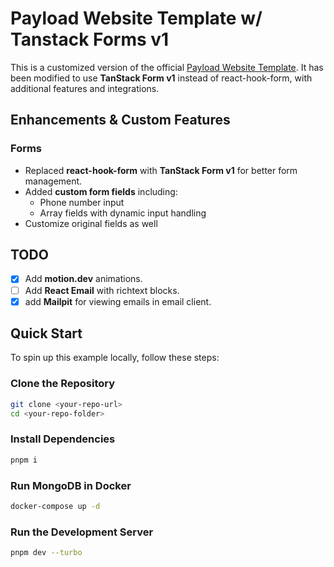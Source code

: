 # Payload Website Template w/ Tanstack Forms v1

This is a customized version of the official [Payload Website Template](https://github.com/payloadcms/payload/blob/main/templates/website). It has been modified to use **TanStack Form v1** instead of react-hook-form, with additional features and integrations.

## Enhancements & Custom Features

### Forms

- Replaced **react-hook-form** with **TanStack Form v1** for better form management.
- Added **custom form fields** including:
  - Phone number input
  - Array fields with dynamic input handling
- Customize original fields as well

## TODO

- [x] Add **motion.dev** animations.
- [ ] Add **React Email** with richtext blocks.
- [x] add **Mailpit** for viewing emails in email client.

## Quick Start

To spin up this example locally, follow these steps:

### Clone the Repository

```sh
git clone <your-repo-url>
cd <your-repo-folder>
```

### Install Dependencies

```sh
pnpm i
```

### Run MongoDB in Docker

```sh
docker-compose up -d
```

### Run the Development Server

```sh
pnpm dev --turbo
```
